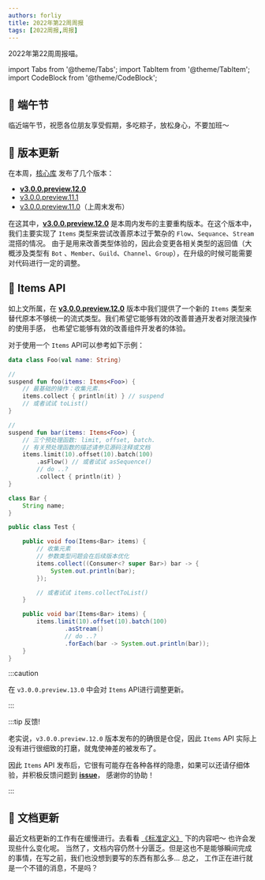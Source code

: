 ```yaml
---
authors: forliy
title: 2022年第22周周报
tags: [2022周报,周报]
---
```



2022年第22周周报喵。

<!--truncate-->

import Tabs from '@theme/Tabs';
import TabItem from '@theme/TabItem';
import CodeBlock from '@theme/CodeBlock';

## 🐲 端午节
临近端午节，祝愿各位朋友享受假期，多吃粽子，放松身心，不要加班～


## 🚀 版本更新
在本周，[核心库](https://github.com/simple-robot/simpler-robot) 发布了几个版本：
- [**v3.0.0.preview.12.0**](https://github.com/simple-robot/simpler-robot/releases/tag/v3.0.0.preview.12.0)
- [v3.0.0.preview.11.1](https://github.com/simple-robot/simpler-robot/releases/tag/v3.0.0.preview.11.1)
- [v3.0.0.preview.11.0](https://github.com/simple-robot/simpler-robot/releases/tag/v3.0.0.preview.11.0)（上周末发布）

在这其中，[**v3.0.0.preview.12.0**](https://github.com/simple-robot/simpler-robot/releases/tag/v3.0.0.preview.12.0)
是本周内发布的主要重构版本。在这个版本中，我们主要实现了 `Items` 类型来尝试改善原本过于繁杂的 `Flow`、`Sequance`、`Stream`混搭的情况。
由于是用来改善类型体验的，因此会变更各相关类型的返回值（大概涉及类型有 `Bot` 、`Member`、`Guild`、`Channel`、`Group`），在升级的时候可能需要对代码进行一定的调整。

## 🎸 Items API
如上文所属，在 [**v3.0.0.preview.12.0**](https://github.com/simple-robot/simpler-robot/releases/tag/v3.0.0.preview.12.0)
版本中我们提供了一个新的 `Items` 类型来替代原本不够统一的流式类型。我们希望它能够有效的改善普通开发者对限流操作的使用手感，
也希望它能够有效的改善组件开发者的体验。

对于使用一个 `Items` API可以参考如下示例：

<Tabs groupId='code'>
<TabItem value='Kotlin'>

```kotlin
data class Foo(val name: String)

// 
suspend fun foo(items: Items<Foo>) {
    // 最基础的操作：收集元素.
    items.collect { println(it) } // suspend
    // 或者试试 toList()
}

// 
suspend fun bar(items: Items<Foo>) {
    // 三个预处理函数: limit, offset, batch.
    // 有关预处理函数的描述请参见源码注释或文档
    items.limit(10).offset(10).batch(100)
        .asFlow() // 或者试试 asSequence()
        // do ..?
        .collect { println(it) }
}
```

</TabItem>
<TabItem value='Java'>

```java
class Bar {
    String name;
}

public class Test {

    public void foo(Items<Bar> items) {
        // 收集元素
        // 参数类型问题会在后续版本优化
        items.collect((Consumer<? super Bar>) bar -> {
            System.out.println(bar);
        });

        // 或者试试 items.collectToList()
    }

    public void bar(Items<Bar> items) {
        items.limit(10).offset(10).batch(100)
                .asStream()
                // do ..?
                .forEach(bar -> System.out.println(bar));
    }
}
```

</TabItem>
</Tabs>

:::caution

在 `v3.0.0.preview.13.0` 中会对 `Items` API进行调整更新。

:::

:::tip 反馈!

老实说，`v3.0.0.preview.12.0` 版本发布的的确很是仓促，因此 `Items` API 实际上没有进行很细致的打磨，就鬼使神差的被发布了。

因此 `Items` API 发布后，它很有可能存在各种各样的隐患，如果可以还请仔细体验，并积极反馈问题到 [**issue**](https://github.com/simple-robot/simpler-robot/issues)，
感谢你的协助！

:::

## 📖 文档更新
最近文档更新的工作有在缓慢进行。去看看 [《标准定义》](/docs/definition/) 下的内容吧～ 也许会发现些什么变化呢。
当然了，文档内容仍然十分匮乏。但是这也不是能够瞬间完成的事情，在写之前，我们也没想到要写的东西有那么多... 总之，
工作正在进行就是一个不错的消息，不是吗？
